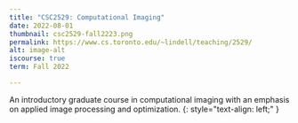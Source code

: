 ```yaml
---
title: "CSC2529: Computational Imaging"
date: 2022-08-01
thumbnail: csc2529-fall2223.png
permalink: https://www.cs.toronto.edu/~lindell/teaching/2529/
alt: image-alt
iscourse: true
term: Fall 2022

---
```


An introductory graduate course in computational imaging with an emphasis on applied image processing and optimization.
{: style="text-align: left;" }
